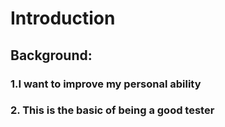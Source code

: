 # Introduction
## Background:
### 1.I want to improve my personal ability
### 2. This is the basic of being a good tester


